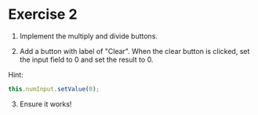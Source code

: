 # Exercise 2

1. Implement the multiply and divide buttons.

2. Add a button with label of "Clear". When the clear button is clicked, set the input field to 0 and set the result to 0.

Hint:

```javascript
this.numInput.setValue(0);
```

3. Ensure it works!


